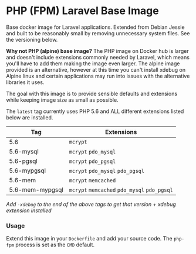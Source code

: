 # PHP (FPM) Laravel Base Image

Base docker image for Laravel applications. Extended from Debian Jessie and built to be
reasonably small by removing unnecessary system files. See the versioning below.

**Why not PHP (alpine) base image?**
The PHP image on Docker hub is larger and doesn't include extensions commonly needed by Laravel, which means you'll have to add them making the image even larger. The alpine image provided is an alternative, however at this time you can't install xdebug on Alpine linux and certain applications may run into issues with the alternative libraries it uses.

The goal with this image is to provide sensible defaults and extensions while keeping image size as small as possible.

The `latest` tag currently uses PHP 5.6 and ALL different extensions listed below are installed.

Tag | Extensions
--- | ----------
5.6 | `mcrypt`
5.6-mysql | `mcrypt` `pdo_mysql`
5.6-pgsql | `mcrypt` `pdo_pgsql`
5.6-mypgsql | `mcrypt` `pdo_mysql` `pdo_pgsql`
5.6-mem | `mcrypt` `memcached`
5.6-mem-mypgsql | `mcrypt` `memcached` `pdo_mysql` `pdo_pgsql`

*Add `-xdebug` to the end of the above tags to get that version + xdebug extension installed*

### Usage

Extend this image in your `Dockerfile` and add your source code. The `php-fpm` process is set as the `CMD` default.
